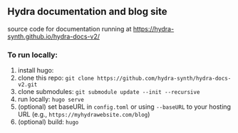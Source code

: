 ## Hydra documentation and blog site

source code for documentation running at https://hydra-synth.github.io/hydra-docs-v2/

### To run locally:

1. install hugo:
2. clone this repo:
```git clone https://github.com/hydra-synth/hydra-docs-v2.git```
3. clone submodules:
```git submodule update --init --recursive```
4. run locally:
```hugo serve```
5. (optional) set baseURL in `config.toml` or using `--baseURL` to your hosting URL (e.g., `https://myhydrawebsite.com/blog`)
6. (optional) build:
```hugo```

